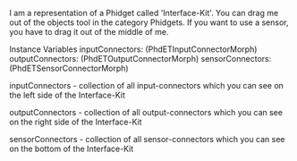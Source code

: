 I am a representation of a Phidget called 'Interface-Kit'.
You can drag me out of the objects tool in the category Phidgets.
If you want to use a sensor, you have to drag it out of the middle of me.


Instance Variables
	inputConnectors:		<Array> (PhdETInputConnectorMorph)
	outputConnectors:		<Array> (PhdETOutputConnectorMorph)
	sensorConnectors:		<Array> (PhdETSensorConnectorMorph)

inputConnectors
	- collection of all input-connectors which you can see on the left side of the Interface-Kit

outputConnectors
	- collection of all output-connectors which you can see on the right side of the Interface-Kit

sensorConnectors
	- collection of all sensor-connectors which you can see on the bottom of the Interface-Kit
